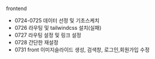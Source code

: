 frontend
  + 0724-0725 데이터 선정 및 기초스케치
  + 0726 라우팅 및 tailwindcss 설치(실패)
  + 0727 라우팅 설정 및 링크 설정
  + 0728 간단한 재설정
  + 0731 front 이미지슬라이드 생성, 검색창, 로그인,회원가입 수정